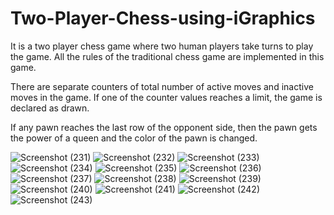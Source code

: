 # Two-Player-Chess-using-iGraphics

It is a two player chess game where two human players take turns to play the game. All the rules of the traditional chess game are implemented in this game.

There are separate counters of total number of active moves and inactive moves in the game. If one of the counter values reaches a limit, the game is declared as drawn. 

If any pawn reaches the last row of the opponent side, then the pawn gets the power of a queen and the color of the pawn is changed. 

![Screenshot (231)](https://user-images.githubusercontent.com/37974385/112415086-64ea3180-8d4d-11eb-9703-36f64aa7598a.png)
![Screenshot (232)](https://user-images.githubusercontent.com/37974385/112415084-63b90480-8d4d-11eb-8394-97ff4d5d32ca.png)
![Screenshot (233)](https://user-images.githubusercontent.com/37974385/112415080-6287d780-8d4d-11eb-9316-5e29dade88c2.png)
![Screenshot (234)](https://user-images.githubusercontent.com/37974385/112415074-60be1400-8d4d-11eb-93e1-267bb3f2fd60.png)
![Screenshot (235)](https://user-images.githubusercontent.com/37974385/112415071-60257d80-8d4d-11eb-97ec-d9d050fd385f.png)
![Screenshot (236)](https://user-images.githubusercontent.com/37974385/112415069-5ef45080-8d4d-11eb-8ae8-9f3089752d2f.png)
![Screenshot (237)](https://user-images.githubusercontent.com/37974385/112415064-5dc32380-8d4d-11eb-8b96-76c0cbad13ee.png)
![Screenshot (238)](https://user-images.githubusercontent.com/37974385/112415062-5c91f680-8d4d-11eb-9365-370dcd779443.png)
![Screenshot (239)](https://user-images.githubusercontent.com/37974385/112415057-5b60c980-8d4d-11eb-9432-abbadcbc7a56.png)
![Screenshot (240)](https://user-images.githubusercontent.com/37974385/112415055-59970600-8d4d-11eb-9457-8bc57e3ddde8.png)
![Screenshot (241)](https://user-images.githubusercontent.com/37974385/112415048-57cd4280-8d4d-11eb-83ce-314884aa0c1c.png)
![Screenshot (242)](https://user-images.githubusercontent.com/37974385/112415042-556ae880-8d4d-11eb-8f95-26aa7c42b645.png)
![Screenshot (243)](https://user-images.githubusercontent.com/37974385/112415089-661b5e80-8d4d-11eb-84ab-ee8a45646345.png)
